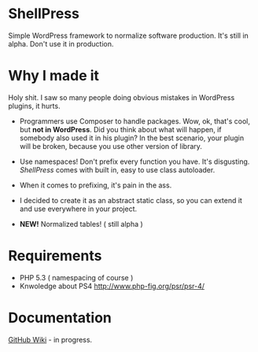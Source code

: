 # ShellPress
Simple WordPress framework to normalize software production.
It's still in alpha. Don't use it in production.

# Why I made it
Holy shit. I saw so many people doing obvious mistakes in WordPress plugins, it hurts.

- Programmers use Composer to handle packages. Wow, ok, that's cool, but **not in WordPress**.
Did you think about what will happen, if somebody also used it in his plugin?
In the best scenario, your plugin will be broken, because you use other version of library.

- Use namespaces! Don't prefix every function you have. It's disgusting.
_ShellPress_ comes with built in, easy to use class autoloader.

- When it comes to prefixing, it's pain in the ass.

- I decided to create it as an abstract static class, so you can extend it and use everywhere in your project.

- **NEW!** Normalized tables! ( still alpha )

# Requirements
- PHP 5.3 ( namespacing of course )
- Knwoledge about PS4 http://www.php-fig.org/psr/psr-4/

# Documentation

[GitHub Wiki](https://github.com/dualjack/ShellPress/wiki) - in progress.
